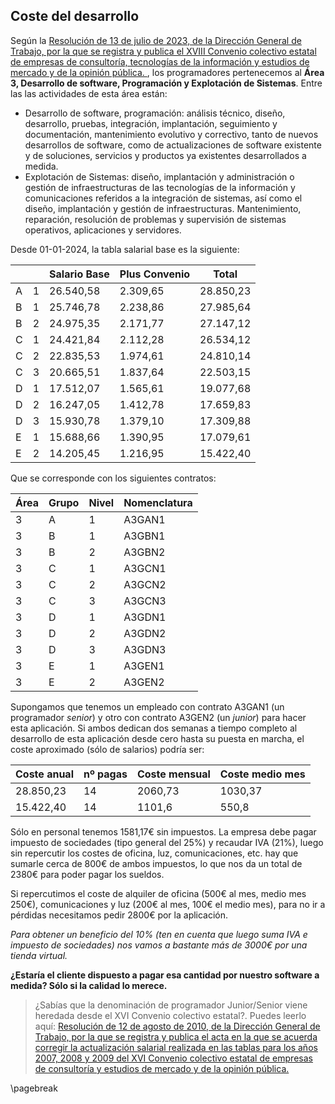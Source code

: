 ## Coste del desarrollo

Según la [Resolución de 13 de julio de 2023, de la Dirección General de Trabajo, por la que se registra y publica el XVIII Convenio colectivo estatal de empresas de consultoría, tecnologías de la información y estudios de mercado y de la opinión pública. ](https://www.boe.es/eli/es/res/2023/07/13/(5)), los programadores pertenecemos al **Área 3, Desarrollo de software, Programación y Explotación de Sistemas**. Entre las las actividades de esta área están:

* Desarrollo de software, programación: análisis técnico, diseño, desarrollo, pruebas, integración, implantación, seguimiento y documentación, mantenimiento evolutivo y correctivo, tanto de nuevos desarrollos de software, como de actualizaciones de software existente y de soluciones, servicios y productos ya existentes desarrollados a medida.
* Explotación de Sistemas: diseño, implantación y administración o gestión de infraestructuras de las tecnologías de la información y comunicaciones referidos a la integración de sistemas, así como el diseño, implantación y gestión de infraestructuras. Mantenimiento, reparación, resolución de problemas y supervisión de sistemas operativos, aplicaciones y servidores.

Desde 01-01-2024, la tabla salarial base es la siguiente:


|     |     | Salario Base    |  Plus Convenio   |  Total   |
| --- | --- | --- | --- | --- |
| A   | 1   | 26.540,58 | 2.309,65 | 28.850,23 |
| B   | 1   | 25.746,78 | 2.238,86 | 27.985,64 |
| B   | 2   | 24.975,35 | 2.171,77 | 27.147,12 |
| C   | 1   | 24.421,84 | 2.112,28 | 26.534,12 |
| C   | 2   | 22.835,53 | 1.974,61 | 24.810,14 |
| C   | 3   | 20.665,51 | 1.837,64 | 22.503,15 |
| D   | 1   | 17.512,07 | 1.565,61 | 19.077,68 |
| D   | 2   | 16.247,05 | 1.412,78 | 17.659,83 |
| D   | 3   | 15.930,78 | 1.379,10 | 17.309,88 |
| E   | 1   | 15.688,66 | 1.390,95 | 17.079,61 |
| E   | 2   | 14.205,45 | 1.216,95 | 15.422,40 |


Que se corresponde con los siguientes contratos:

| Área | Grupo | Nivel | Nomenclatura |
| --- | --- | --- | --- |
| 3   | A   | 1   | A3GAN1 |
| 3   | B   | 1   | A3GBN1 |
| 3   | B   | 2   | A3GBN2 |
| 3   | C   | 1   | A3GCN1 |
| 3   | C   | 2   | A3GCN2 |
| 3   | C   | 3   | A3GCN3 |
| 3   | D   | 1   | A3GDN1 |
| 3   | D   | 2   | A3GDN2 |
| 3   | D   | 3   | A3GDN3 |
| 3   | E   | 1   | A3GEN1 |
| 3   | E   | 2   | A3GEN2 |


Supongamos que tenemos un empleado con contrato A3GAN1 (un programador *senior*) y otro con contrato A3GEN2 (un *junior*) para hacer esta aplicación. Si ambos dedican dos semanas a tiempo completo al desarrollo de esta aplicación desde cero hasta su puesta en marcha, el coste aproximado (sólo de salarios) podría ser:

| Coste anual | nº pagas | Coste mensual | Coste medio mes | 
|-----------|----|---------|--------|
| 28.850,23 | 14 | 2060,73 | 1030,37 |
| 15.422,40 | 14 | 1101,6  | 550,8 |

Sólo en personal tenemos 1581,17€ sin impuestos. La empresa debe pagar impuesto de sociedades (tipo general del 25%) y recaudar IVA (21%), luego sin repercutir los costes de oficina, luz, comunicaciones, etc. hay que sumarle cerca de 800€ de ambos impuestos, lo que nos da un total de 2380€ para poder pagar los sueldos. 

Si repercutimos el coste de alquiler de oficina (500€ al mes, medio mes 250€), comunicaciones y luz (200€ al mes, 100€ el medio mes), para no ir a pérdidas necesitamos pedir 2800€ por la aplicación.

*Para obtener un beneficio del 10% (ten en cuenta que luego suma IVA e impuesto de sociedades) nos vamos a bastante más de 3000€ por una tienda virtual.*

**¿Estaría el cliente dispuesto a pagar esa cantidad por nuestro software a medida? Sólo si la calidad lo merece.**

> ¿Sabías que la denominación de programador Junior/Senior viene heredada desde el XVI Convenio colectivo estatal?. Puedes leerlo aquí: [Resolución de 12 de agosto de 2010, de la Dirección General de Trabajo, por la que se registra y publica el acta en la que se acuerda corregir la actualización salarial realizada en las tablas para los años 2007, 2008 y 2009 del XVI Convenio colectivo estatal de empresas de consultoría y estudios de mercado y de la opinión pública.](https://www.boe.es/eli/es/res/2010/08/12/(1))


\pagebreak


